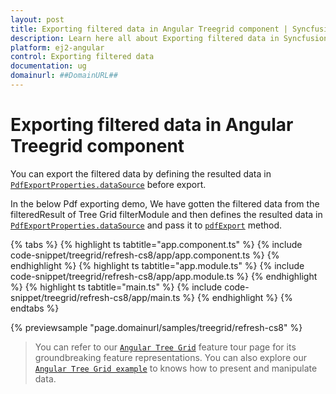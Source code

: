```yaml
---
layout: post
title: Exporting filtered data in Angular Treegrid component | Syncfusion
description: Learn here all about Exporting filtered data in Syncfusion Angular Treegrid component of Syncfusion Essential JS 2 and more.
platform: ej2-angular
control: Exporting filtered data 
documentation: ug
domainurl: ##DomainURL##
---
```


# Exporting filtered data in Angular Treegrid component

You can export the filtered data by defining the resulted data in [`PdfExportProperties.dataSource`](https://ej2.syncfusion.com/angular/documentation/api/grid/pdfExportProperties/#datasource) before export.

In the below Pdf exporting demo, We have gotten the filtered data from the filteredResult of Tree Grid filterModule and then defines the resulted data in [`PdfExportProperties.dataSource`](https://ej2.syncfusion.com/angular/documentation/api/grid/pdfExportProperties/#datasource) and pass it to [`pdfExport`](https://ej2.syncfusion.com/angular/documentation/api/treegrid/#pdfexport) method.

{% tabs %}
{% highlight ts tabtitle="app.component.ts" %}
{% include code-snippet/treegrid/refresh-cs8/app/app.component.ts %}
{% endhighlight %}
{% highlight ts tabtitle="app.module.ts" %}
{% include code-snippet/treegrid/refresh-cs8/app/app.module.ts %}
{% endhighlight %}
{% highlight ts tabtitle="main.ts" %}
{% include code-snippet/treegrid/refresh-cs8/app/main.ts %}
{% endhighlight %}
{% endtabs %}
  
{% previewsample "page.domainurl/samples/treegrid/refresh-cs8" %}

> You can refer to our [`Angular Tree Grid`](https://www.syncfusion.com/angular-ui-components/angular-tree-grid) feature tour page for its groundbreaking feature representations. You can also explore our [`Angular Tree Grid example`](https://ej2.syncfusion.com/angular/demos/#/material/treegrid/treegrid-overview) to knows how to present and manipulate data.
